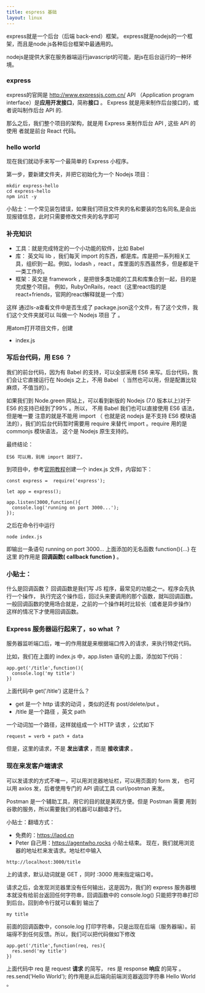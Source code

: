 ```yaml
---
title: espress 基础
layout: linux
---
```


express就是一个后台（后端 back-end）框架。
express就是nodejs的一个框架，而且是node.js各种后台框架中最通用的。

nodejs是提供大家在服务器端运行javascript的可能，是js在后台运行的一种环境。

### express
express的官网是 http://www.expressjs.com.cn/
API （Application program interface）是**应用开发接口**，简称**接口** 。
Express 就是用来制作后台接口的，或者说叫制作后台 API 的.

那么之后，我们整个项目的架构，就是用 Express 来制作后台 API , 这些 API 的使用 者就是前台 React 代码。

### hello world
现在我们就动手来写一个最简单的 Express 小程序。

第一步，要新建文件夹，并把它初始化为一个 Nodejs 项目：
```
mkdir express-hello
cd express-hello
npm init -y
```
小贴士：一个常见装包错误，如果我们项目文件夹的名和要装的包名同名,是会出现报错信息，此时只需要修改文件夹的名字即可


### 补充知识

- 工具：就是完成特定的一个小功能的软件，比如 Babel
- 库： 英文叫 lib ，我们每天 import 的东西，都是库。库是把一系列相关工具，组织到一起。例如，lodash ，react 。库里面的东西虽然多，但是都是干一类工作的。
- 框架：英文是 framework ，是把很多类功能的工具和库集合到一起，目的是完成整个项目。 例如，RubyOnRails，react（这里react指的是react+friends，官网的react解释就是一个库）


这样 通过ls-a查看文件中是否生成了 package.json这个文件，有了这个文件，我们这个文件夹就可以 叫做一个 Nodejs 项目 了 。

用atom打开项目文件，创建
- index.js

### 写后台代码，用 ES6 ？

我们的前台代码，因为有 Babel 的支持，可以全部采用 ES6 来写。后台代码，我们会让它直接运行在 Nodejs 之上，不用 Babel （ 当然也可以用，但是配置比较麻烦，不值当的）。

如果我们到 Node.green 网站上，可以看到新版的 Nodejs (7.0 版本以上)对于 ES6 的支持已经到了99% 。所以， 不用 Babel 我们也可以直接使用 ES6 语法，但是唯一要 注意的就是不能用 import （ 也就是说 nodejs 是不支持 ES6 模块语法的），我们的后台代码暂时需要用 require 来替代 import 。require 用的是 commonjs 模块语法， 这个是 Nodejs 原生支持的。

最终结论：

```
ES6 可以用，别用 import 就好了。
```

到项目中，参考[官网教程](http://www.expressjs.com.cn/starter/hello-world.html)创建一个 index.js 文件，内容如下：

```
const express =  require('express');

let app = express();

app.listen(3000,function(){
  console.log('running on port 3000...');
});
```
之后在命令行中运行

```
node index.js
```

即输出一条语句  running on port 3000...
上面添加的无名函数 function(){...} 在这里 的作用是 **回调函数( callback function )** 。

### 小贴士：
什么是回调函数？ 回调函数是我们写 JS 程序，最常见的功能之一。程序会先执行一个操作， 执行完这个操作后，回过头来要调用的那个函数，就叫回调函数。
一般回调函数的使用场合就是，之前的一个操作耗时比较长（或者是异步操作） 这样的情况下才使用回调函数。

### Express 服务器运行起来了，so what ？
服务器监听端口后，唯一的作用就是来根据端口传入的请求，来执行特定代码。

比如，我们在上面的 index.js 中，app.listen 语句的上面，添加如下代码：

```
app.get('/title',function(){
  console.log('my title')
})
```
上面代码中 get('/title') 这是什么？
- get 是一个 http 请求的动词 ，类似的还有 post/delete/put 。
- /title 是一个路径 ，英文 path

一个动词加一个路径，这样就组成一个 HTTP 请求 ，公式如下
```
request = verb + path + data
```

但是，这里的请求，不是 **发出请求** ，而是 **接收请求** 。

### 现在来发客户端请求

可以发请求的方式不唯一，可以用浏览器地址栏，可以用页面的 form 发， 也可以用 axios 发，后者使用专门的 API 调试工具 curl/postman 来发。

Postman 是一个辅助工具，用它的目的就是美观方便。但是 Postman 需要 用到谷歌的服务，所以需要我们的机器可以翻墙才行。

小贴士：翻墙方式：

- 免费的：https://laod.cn
- Peter 自己用：https://agentwho.rocks 小贴士结束。
现在，我们就用浏览器的地址栏来发请求。地址栏中输入
```
http://localhost:3000/title
```

上的请求，默认动词就是 GET ，同时 :3000 用来指定端口号。

请求之后，会发现浏览器里没有任何输出，这是因为，我们的 express 服务器根本就没有给前台返回任何字符串，回调函数中的 console.log() 只能把字符串打印到后台。回到命令行就可以看到 输出了
```
my title
```

前面的回调函数中，console.log 打印字符串，只是出现在后端（服务器端）。前端得不到任何反馈。所以，我们可以把代码做如下修改
```
app.get('/title',function(req, res){
  res.send('my title')
})

```
上面代码中 req 是 request **请求** 的简写， res 是 response **响应** 的简写 。
res.send('Hello World'); 的作用是从后端向前端浏览器返回字符串 Hello World 。
